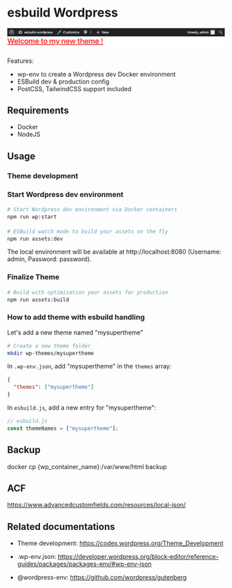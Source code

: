 # esbuild Wordpress

![Preview](.github/preview.png)

Features:

- wp-env to create a Wordpress dev Docker environment
- ESBuild dev & production config
- PostCSS, TailwindCSS support included

## Requirements

- Docker
- NodeJS

## Usage

### Theme development

### Start Wordpress dev environment

```sh
# Start Wordpress dev environment via Docker containers
npm run wp:start

# ESBuild watch mode to build your assets on the fly
npm run assets:dev
```

The local environment will be available at http://localhost:8080 (Username: admin, Password: password).

### Finalize Theme

```sh
# Build with optimization your assets for production
npm run assets:build
```

### How to add theme with esbuild handling

Let's add a new theme named "mysupertheme"

```sh
# Create a new theme folder
mkdir wp-themes/mysupertheme
```

In `.wp-env.json`, add "mysupertheme" in the `themes` array:

```json
{
  "themes": ["mysupertheme"]
}
```

In `esbuild.js`, add a new entry for "mysupertheme":

```js
// esbuild.js
const themeNames = ["mysupertheme"];
```

## Backup

docker cp {wp_container_name}:/var/www/html backup

## ACF

https://www.advancedcustomfields.com/resources/local-json/

## Related documentations

- Theme development: https://codex.wordpress.org/Theme_Development

- .wp-env.json: https://developer.wordpress.org/block-editor/reference-guides/packages/packages-env/#wp-env-json

- @wordpress-env: https://github.com/wordpress/gutenberg
